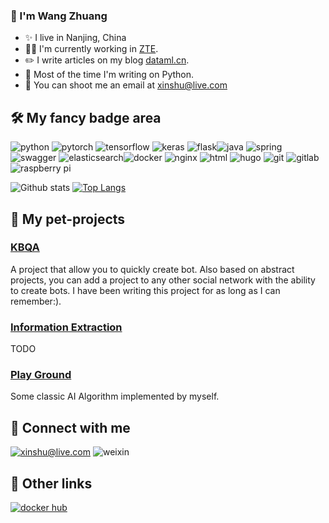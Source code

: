 ### :wave: I'm Wang Zhuang
* ✨ I live in Nanjing, China
* :man_technologist: I'm currently working in [ZTE](https://www.zte.com.cn/).
* :pencil2: I write articles on my blog [dataml.cn](http://www.dataml.cn/).
* :robot: Most of the time I'm writing on Python.
* :email: You can shoot me an email at <xinshu@live.com>

## :hammer_and_wrench: My fancy badge area
![python](https://img.shields.io/badge/python%20-%232496ED.svg?&style=for-the-badge&logo=python&logoColor=yellow) ![pytorch](https://img.shields.io/badge/pytorch%20-%23007396.svg?&style=for-the-badge&logo=pytorch&logoColor=red) ![tensorflow](https://img.shields.io/badge/tensorflow%20-%23007396.svg?&style=for-the-badge&logo=tensorflow&logoColor=yellow) ![keras](https://img.shields.io/badge/keras%20-%23007396.svg?&style=for-the-badge&logo=keras&logoColor=red) ![flask](https://img.shields.io/badge/flask%20-%55555555.svg?&style=for-the-badge&logo=flask&logoColor=black)![java](https://img.shields.io/badge/java%20-%23C51A4A.svg?&style=for-the-badge&logo=java&logoColor=white) ![spring](https://img.shields.io/badge/spring%20-%236DB33F.svg?&style=for-the-badge&logo=spring&logoColor=white)  ![swagger](https://img.shields.io/badge/swagger-%2385EA2D.svg?&style=for-the-badge&logo=swagger&logoColor=black) ![elasticsearch](https://img.shields.io/badge/elasticsearch-%23005571.svg?&style=for-the-badge&logo=elasticsearch&logoColor=white)![docker](https://img.shields.io/badge/docker%20-%232496ED.svg?&style=for-the-badge&logo=docker&logoColor=white) ![nginx](https://img.shields.io/badge/nginx%20-%23269539.svg?&style=for-the-badge&logo=nginx&logoColor=white) ![html](https://img.shields.io/badge/html%20-%23E34F26.svg?&style=for-the-badge&logo=html5&logoColor=white) ![hugo](https://img.shields.io/badge/hugo-%23FF4088.svg?&style=for-the-badge&logo=hugo&logoColor=white) ![git](https://img.shields.io/badge/git%20-%23F05032.svg?&style=for-the-badge&logo=git&logoColor=white) ![gitlab](https://img.shields.io/badge/gitlab%20-%23FCA121.svg?&style=for-the-badge&logo=GitLab&logoColor=white) ![raspberry pi](https://img.shields.io/badge/RASPBERRY%20PI-%23C51A4A.svg?&style=for-the-badge&logo=raspberry%20pi&logoColor=white) 

![Github stats](https://github-readme-stats.vercel.app/api?username=dataml-cn&show_icons=true&include_all_commits=true&custom_title=Github%20Stats&count_private=true&line_height=20&include_all_commits=true&bg_color=00000000&text_color=777) [![Top Langs](https://github-readme-stats.vercel.app/api/top-langs/?username=dataml-cn&layout=compact&card_width=296&bg_color=00000000&text_color=777)](https://github.com/upagge/github-readme-stats)

## :hankey: My pet-projects

### [KBQA](https://github.com/dataml-cn/KBQA)
A project that allow you to quickly create bot. Also based on abstract projects, you can add a project to any other social network with the ability to create bots. I have been writing this project for as long as I can remember:).

### [Information Extraction](https://github.com/dataml-cn/KBQA/information-extract)
TODO

### [Play Ground](https://github.com/dataml-cn/playground)
Some classic AI Algorithm implemented by myself.
   
## :call_me_hand: Connect with me
[![xinshu@live.com](https://img.shields.io/badge/xinshu@live.com%20-%23168DE2.svg?&style=for-the-badge&logo=mail.ru&logoColor=white)](mailto:xinshu@live.com) 
![weixin](https://img.shields.io/badge/wechat%20-%232CA5E0.svg?&style=for-the-badge&logo=wechat&logoColor=white) 

## :link: Other links
[![docker hub](https://img.shields.io/badge/Docker%20Hub%20-%232496ED.svg?&style=for-the-badge&logo=docker&logoColor=white)](https://hub.docker.com/u/upagge)
